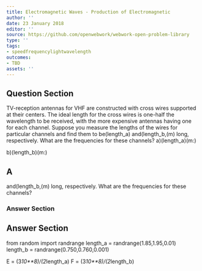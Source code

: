 ```yaml
---
title: Electromagnetic Waves - Production of Electromagnetic
author: ''
date: 23 January 2018
editor: ''
source: https://github.com/openwebwork/webwork-open-problem-library
type: ''
tags:
- speedfrequencylightwavelength
outcomes:
- TBD
assets: ''
---
```


## Question Section 

TV-reception antennas for VHF are constructed with cross wires supported at their centers. The ideal length for the cross wires is one-half the wavelength to be received, with the more expensive antennas having one for each channel. Suppose you measure the lengths of the wires for particular channels and find them to be(length_a) and(length_b,(m) long, respectively. What are the frequencies for these channels?
a)(length_a)(m:)
 
b)(length_b)(m:)
## A
and(length_b,(m) long, respectively. What are the frequencies for these channels?
### Answer Section


## Answer Section

from random import randrange
length_a = randrange(1.85,1.95,0.01)
length_b = randrange(0.750,0.760,0.001)

E = (3*10**8)/(2*length_a)
F = (3*10**8)/(2*length_b)